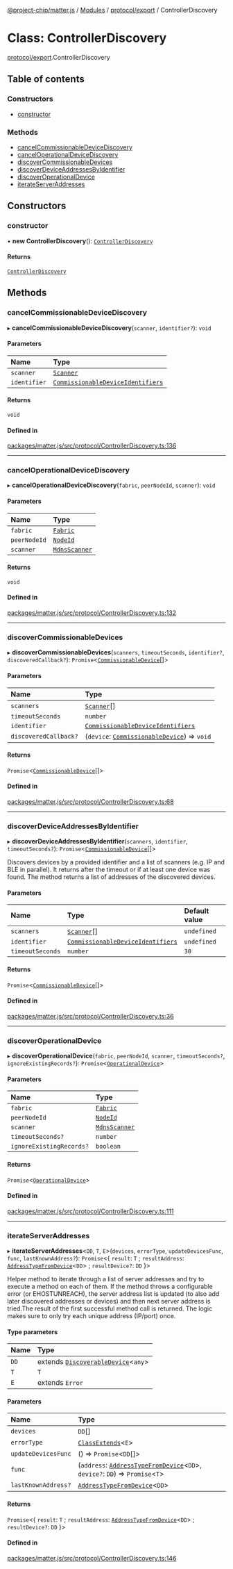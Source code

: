 [@project-chip/matter.js](../README.md) / [Modules](../modules.md) / [protocol/export](../modules/protocol_export.md) / ControllerDiscovery

# Class: ControllerDiscovery

[protocol/export](../modules/protocol_export.md).ControllerDiscovery

## Table of contents

### Constructors

- [constructor](protocol_export.ControllerDiscovery.md#constructor)

### Methods

- [cancelCommissionableDeviceDiscovery](protocol_export.ControllerDiscovery.md#cancelcommissionabledevicediscovery)
- [cancelOperationalDeviceDiscovery](protocol_export.ControllerDiscovery.md#canceloperationaldevicediscovery)
- [discoverCommissionableDevices](protocol_export.ControllerDiscovery.md#discovercommissionabledevices)
- [discoverDeviceAddressesByIdentifier](protocol_export.ControllerDiscovery.md#discoverdeviceaddressesbyidentifier)
- [discoverOperationalDevice](protocol_export.ControllerDiscovery.md#discoveroperationaldevice)
- [iterateServerAddresses](protocol_export.ControllerDiscovery.md#iterateserveraddresses)

## Constructors

### constructor

• **new ControllerDiscovery**(): [`ControllerDiscovery`](protocol_export.ControllerDiscovery.md)

#### Returns

[`ControllerDiscovery`](protocol_export.ControllerDiscovery.md)

## Methods

### cancelCommissionableDeviceDiscovery

▸ **cancelCommissionableDeviceDiscovery**(`scanner`, `identifier?`): `void`

#### Parameters

| Name | Type |
| :------ | :------ |
| `scanner` | [`Scanner`](../interfaces/common_export.Scanner.md) |
| `identifier` | [`CommissionableDeviceIdentifiers`](../modules/common_export.md#commissionabledeviceidentifiers) |

#### Returns

`void`

#### Defined in

[packages/matter.js/src/protocol/ControllerDiscovery.ts:136](https://github.com/project-chip/matter.js/blob/0c058ae17fdba4c0b89b8b13c309011d51782299/packages/matter.js/src/protocol/ControllerDiscovery.ts#L136)

___

### cancelOperationalDeviceDiscovery

▸ **cancelOperationalDeviceDiscovery**(`fabric`, `peerNodeId`, `scanner`): `void`

#### Parameters

| Name | Type |
| :------ | :------ |
| `fabric` | [`Fabric`](fabric_export.Fabric.md) |
| `peerNodeId` | [`NodeId`](../modules/datatype_export.md#nodeid) |
| `scanner` | [`MdnsScanner`](mdns_export.MdnsScanner.md) |

#### Returns

`void`

#### Defined in

[packages/matter.js/src/protocol/ControllerDiscovery.ts:132](https://github.com/project-chip/matter.js/blob/0c058ae17fdba4c0b89b8b13c309011d51782299/packages/matter.js/src/protocol/ControllerDiscovery.ts#L132)

___

### discoverCommissionableDevices

▸ **discoverCommissionableDevices**(`scanners`, `timeoutSeconds`, `identifier?`, `discoveredCallback?`): `Promise`\<[`CommissionableDevice`](../modules/common_export.md#commissionabledevice)[]\>

#### Parameters

| Name | Type |
| :------ | :------ |
| `scanners` | [`Scanner`](../interfaces/common_export.Scanner.md)[] |
| `timeoutSeconds` | `number` |
| `identifier` | [`CommissionableDeviceIdentifiers`](../modules/common_export.md#commissionabledeviceidentifiers) |
| `discoveredCallback?` | (`device`: [`CommissionableDevice`](../modules/common_export.md#commissionabledevice)) => `void` |

#### Returns

`Promise`\<[`CommissionableDevice`](../modules/common_export.md#commissionabledevice)[]\>

#### Defined in

[packages/matter.js/src/protocol/ControllerDiscovery.ts:68](https://github.com/project-chip/matter.js/blob/0c058ae17fdba4c0b89b8b13c309011d51782299/packages/matter.js/src/protocol/ControllerDiscovery.ts#L68)

___

### discoverDeviceAddressesByIdentifier

▸ **discoverDeviceAddressesByIdentifier**(`scanners`, `identifier`, `timeoutSeconds?`): `Promise`\<[`CommissionableDevice`](../modules/common_export.md#commissionabledevice)[]\>

Discovers devices by a provided identifier and a list of scanners (e.g. IP and BLE in parallel).
It returns after the timeout or if at least one device was found.
The method returns a list of addresses of the discovered devices.

#### Parameters

| Name | Type | Default value |
| :------ | :------ | :------ |
| `scanners` | [`Scanner`](../interfaces/common_export.Scanner.md)[] | `undefined` |
| `identifier` | [`CommissionableDeviceIdentifiers`](../modules/common_export.md#commissionabledeviceidentifiers) | `undefined` |
| `timeoutSeconds` | `number` | `30` |

#### Returns

`Promise`\<[`CommissionableDevice`](../modules/common_export.md#commissionabledevice)[]\>

#### Defined in

[packages/matter.js/src/protocol/ControllerDiscovery.ts:36](https://github.com/project-chip/matter.js/blob/0c058ae17fdba4c0b89b8b13c309011d51782299/packages/matter.js/src/protocol/ControllerDiscovery.ts#L36)

___

### discoverOperationalDevice

▸ **discoverOperationalDevice**(`fabric`, `peerNodeId`, `scanner`, `timeoutSeconds?`, `ignoreExistingRecords?`): `Promise`\<[`OperationalDevice`](../modules/common_export.md#operationaldevice)\>

#### Parameters

| Name | Type |
| :------ | :------ |
| `fabric` | [`Fabric`](fabric_export.Fabric.md) |
| `peerNodeId` | [`NodeId`](../modules/datatype_export.md#nodeid) |
| `scanner` | [`MdnsScanner`](mdns_export.MdnsScanner.md) |
| `timeoutSeconds?` | `number` |
| `ignoreExistingRecords?` | `boolean` |

#### Returns

`Promise`\<[`OperationalDevice`](../modules/common_export.md#operationaldevice)\>

#### Defined in

[packages/matter.js/src/protocol/ControllerDiscovery.ts:111](https://github.com/project-chip/matter.js/blob/0c058ae17fdba4c0b89b8b13c309011d51782299/packages/matter.js/src/protocol/ControllerDiscovery.ts#L111)

___

### iterateServerAddresses

▸ **iterateServerAddresses**\<`DD`, `T`, `E`\>(`devices`, `errorType`, `updateDevicesFunc`, `func`, `lastKnownAddress?`): `Promise`\<\{ `result`: `T` ; `resultAddress`: [`AddressTypeFromDevice`](../modules/common_export.md#addresstypefromdevice)\<`DD`\> ; `resultDevice?`: `DD`  }\>

Helper method to iterate through a list of server addresses and try to execute a method on each of them. If the
method throws a configurable error (or EHOSTUNREACH), the server address list is updated (to also add later
discovered addresses or devices) and then next server address is tried.The result of the first successful method
call is returned. The logic makes sure to only try each unique address (IP/port) once.

#### Type parameters

| Name | Type |
| :------ | :------ |
| `DD` | extends [`DiscoverableDevice`](../modules/common_export.md#discoverabledevice)\<`any`\> |
| `T` | `T` |
| `E` | extends `Error` |

#### Parameters

| Name | Type |
| :------ | :------ |
| `devices` | `DD`[] |
| `errorType` | [`ClassExtends`](../modules/util_export.md#classextends)\<`E`\> |
| `updateDevicesFunc` | () => `Promise`\<`DD`[]\> |
| `func` | (`address`: [`AddressTypeFromDevice`](../modules/common_export.md#addresstypefromdevice)\<`DD`\>, `device?`: `DD`) => `Promise`\<`T`\> |
| `lastKnownAddress?` | [`AddressTypeFromDevice`](../modules/common_export.md#addresstypefromdevice)\<`DD`\> |

#### Returns

`Promise`\<\{ `result`: `T` ; `resultAddress`: [`AddressTypeFromDevice`](../modules/common_export.md#addresstypefromdevice)\<`DD`\> ; `resultDevice?`: `DD`  }\>

#### Defined in

[packages/matter.js/src/protocol/ControllerDiscovery.ts:146](https://github.com/project-chip/matter.js/blob/0c058ae17fdba4c0b89b8b13c309011d51782299/packages/matter.js/src/protocol/ControllerDiscovery.ts#L146)
